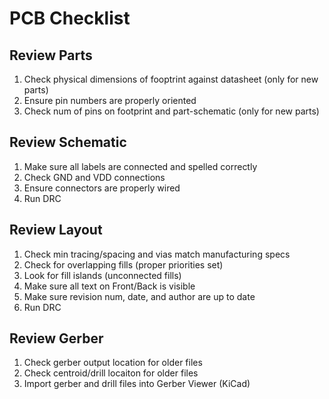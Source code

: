 # PCB Checklist

## Review Parts
1. Check physical dimensions of fooptrint against datasheet (only for new parts)
2. Ensure pin numbers are properly oriented
3. Check num of pins on footprint and part-schematic (only for new parts)

## Review Schematic
1. Make sure all labels are connected and spelled correctly
2. Check GND and VDD connections
3. Ensure connectors are properly wired
3. Run DRC

## Review Layout
1. Check min tracing/spacing and vias match manufacturing specs
2. Check for overlapping fills (proper priorities set)
3. Look for fill islands (unconnected fills)
4. Make sure all text on Front/Back is visible
5. Make sure revision num, date, and author are up to date
6. Run DRC

## Review Gerber
1. Check gerber output location for older files
2. Check centroid/drill locaiton for older files
3. Import gerber and drill files into Gerber Viewer (KiCad)